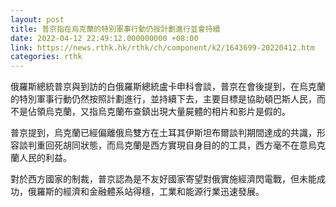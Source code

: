 ```yaml
---
layout: post
title: 普京指在烏克蘭的特別軍事行動仍按計劃進行並會持續
date: 2022-04-12 22:49:12.000000000 +08:00
link: https://news.rthk.hk/rthk/ch/component/k2/1643699-20220412.htm
categories: rthk
---
```


俄羅斯總統普京與到訪的白俄羅斯總統盧卡申科會談，普京在會後提到，在烏克蘭的特別軍事行動仍然按照計劃進行，並持續下去，主要目標是協助頓巴斯人民，而不是佔領烏克蘭，又指烏克蘭布查鎮出現大量屍體的相片和影片是假的。

普京提到，烏克蘭已經偏離俄烏雙方在土耳其伊斯坦布爾談判期間達成的共識，形容談判重回死胡同狀態，而烏克蘭是西方實現自身目的的工具，西方毫不在意烏克蘭人民的利益。

對於西方國家的制裁，普京認為是不友好國家寄望對俄實施經濟閃電戰，但未能成功，俄羅斯的經濟和金融體系站得穩，工業和能源行業迅速發展。
